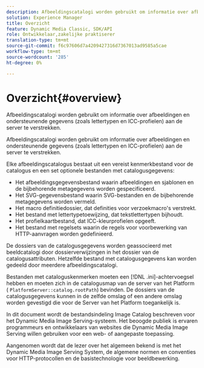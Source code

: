 ```yaml
---
description: Afbeeldingscatalogi worden gebruikt om informatie over afbeeldingen en ondersteunende gegevens (zoals lettertypen en ICC-profielen) aan de server te verstrekken.
solution: Experience Manager
title: Overzicht
feature: Dynamic Media Classic, SDK/API
role: Ontwikkelaar,zakelijke praktiserer
translation-type: tm+mt
source-git-commit: f6c97606d7a4209427316d7367013ad9585a5cae
workflow-type: tm+mt
source-wordcount: '285'
ht-degree: 0%

---
```



# Overzicht{#overview}

Afbeeldingscatalogi worden gebruikt om informatie over afbeeldingen en ondersteunende gegevens (zoals lettertypen en ICC-profielen) aan de server te verstrekken.

Afbeeldingscatalogi worden gebruikt om informatie over afbeeldingen en ondersteunende gegevens (zoals lettertypen en ICC-profielen) aan de server te verstrekken.

Elke afbeeldingscatalogus bestaat uit een vereist kenmerkbestand voor de catalogus en een set optionele bestanden met catalogusgegevens:

* Het afbeeldingsgegevensbestand waarin afbeeldingen en sjablonen en de bijbehorende metagegevens worden gespecificeerd.
* Het SVG-gegevensbestand waarin SVG-bestanden en de bijbehorende metagegevens worden vermeld.
* Het macro definitiedossier, dat definities voor verzoekmacro&#39;s verstrekt.
* Het bestand met lettertypetoewijzing, dat tekstlettertypen bijhoudt.
* Het profielkaartbestand, dat ICC-kleurprofielen opgeeft.
* Het bestand met regelsets waarin de regels voor voorbewerking van HTTP-aanvragen worden gedefinieerd.

De dossiers van de catalogusgegevens worden geassocieerd met beeldcatalogi door dossierverwijzingen in het dossier van de catalogusattributen. Hetzelfde bestand met catalogusgegevens kan worden gedeeld door meerdere afbeeldingscatalogi.

Bestanden met cataloguskenmerken moeten een [!DNL .ini]-achtervoegsel hebben en moeten zich in de catalogusmap van de server van het Platform ( `PlatformServer::catalog.rootPath`) bevinden. De dossiers van de catalogusgegevens kunnen in de zelfde omslag of een andere omslag worden gevestigd die voor de Server van het Platform toegankelijk is.

In dit document wordt de bestandsindeling Image Catalog beschreven voor het Dynamic Media Image Serving-systeem. Het beoogde publiek is ervaren programmeurs en ontwikkelaars van websites die Dynamic Media Image Serving willen gebruiken voor een web- of aangepaste toepassing.

Aangenomen wordt dat de lezer over het algemeen bekend is met het Dynamic Media Image Serving System, de algemene normen en conventies voor HTTP-protocollen en de basistechnologie voor beeldbewerking.
